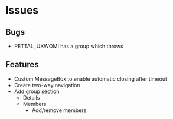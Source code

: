 # Issues

## Bugs
* PETTAL, UXWOMI has a group which throws

## Features
* Custom MessageBox to enable automatic closing after timeout
* Create two-way navigation
* Add group section
    * Details
    * Members
        * Add/remove members